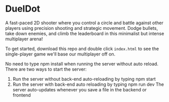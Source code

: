 # DuelDot
A fast-paced 2D shooter where you control a circle and battle against other players using precision shooting and strategic movement. Dodge bullets, take down enemies, and climb the leaderboard in this minimalist but intense multiplayer arena! 

To get started, download this repo and double click `index.html` to see the single-player game we'll base our multiplayer off on.

No need to type npm install when running the server without auto reload.
There are two ways to start the server:
1. Run the server without back-end auto-reloading by typing npm start
2. Run the server with back-end auto reloading by typing npm run dev
    The server auto-updates whenever you save a file in the backend or frontend

